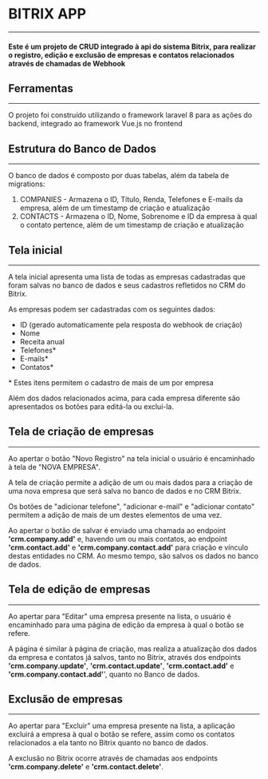 # BITRIX APP
***
#### Este é um projeto de CRUD integrado à api do sistema Bitrix, para realizar o registro, edição e exclusão de empresas e contatos relacionados através de chamadas de Webhook

## Ferramentas
***
O projeto foi construído utilizando o framework laravel 8 para as ações do backend, integrado ao framework Vue.js no frontend

## Estrutura do Banco de Dados
***
O banco de dados é composto por duas tabelas, além da tabela de migrations:

1. COMPANIES - Armazena o ID, Título, Renda, Telefones e E-mails da empresa, além de um timestamp de criação e atualização
2. CONTACTS - Armazena o ID, Nome, Sobrenome e ID da empresa à qual o contato pertence, além de um timestamp de criação e atualização


## Tela inicial
***
A tela inicial apresenta uma lista de todas as empresas cadastradas que foram salvas no banco de dados e seus cadastros refletidos no CRM do Bitrix.  

As empresas podem ser cadastradas com os seguintes dados: 
- ID (gerado automaticamente pela resposta do webhook de criação)
- Nome
- Receita anual
- Telefones*
- E-mails*
- Contatos*

\* Estes itens permitem o cadastro de mais de um por empresa

Além dos dados relacionados acima, para cada empresa diferente são apresentados os botões para editá-la ou exclui-la.

## Tela de criação de empresas
***
Ao apertar o botão "Novo Registro" na tela inicial o usuário é encaminhado à tela de "NOVA EMPRESA".

A tela de criação permite a adição de um ou mais dados para a criação de uma nova empresa que será salva no banco de dados e no CRM Bitrix.

Os botões de "adicionar telefone", "adicionar e-mail" e "adicionar contato" permitem a adição de mais de um destes elementos de uma vez.

Ao apertar o botão de salvar é enviado uma chamada ao endpoint **'crm.company.add'** e, havendo um ou mais contatos, ao endpoint **'crm.contact.add'** e **'crm.company.contact.add'** para criação e vínculo destas entidades no CRM. Ao mesmo tempo, são salvos os dados no banco de dados.

## Tela de edição de empresas
***
Ao apertar para "Editar" uma empresa presente na lista, o usuário é encaminhado para uma página de edição da empresa à qual o botão se refere.

A página é similar à página de criação, mas realiza a atualização dos dados da empresa e contatos já salvos, tanto no Bitrix, através dos endpoints **'crm.company.update'**, **'crm.contact.update'**, **'crm.contact.add'** e **'crm.company.contact.add'**', quanto no Banco de dados.

## Exclusão de empresas
***
Ao apertar para "Excluir" uma empresa presente na lista, a aplicação excluirá a empresa à qual o botão se refere, assim como os contatos relacionados a ela tanto no Bitrix quanto no banco de dados.

A exclusão no Bitrix ocorre através de chamadas aos endpoints **'crm.company.delete'** e **'crm.contact.delete'**.